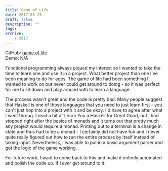 ```yaml
---
title: Game of Life
date: 2017-08-25
draft: false
description: ""
tags:
archive:
    - 2017
---
```


GitHub: [game of life](https://github.com/jwoos/haskell_gameoflife)  
Demo: N/A

<!-- more -->

<asciinema-player src="/demo/haskell_gameoflife.json" cols="290" rows="32"></asciinema-player>

Functional programming always piqued my interest so I wanted to take the time to learn one and use it in a project. What better project than one I've been meaning to do for ages. The game of life had been something I wanted to work on but never could get around to doing - so it was perfect for me to sit down and play around with to learn a language.

The process wasn't great and the code is pretty bad. Many people suggest that Haskell is one of those languages that you need to just learn first - you can't just hop into a project with it and be okay. I'd have to agree after what I went throug. I read a bit of Learn You a Haskell for Great Good, but I had stopped right after the basics of monads and it turns out that pretty much any project would require a monad. Printing out to a terminal is a change in state and thus had to be a monad - I certainly did not have fun and I never quite really figured out how to run the entire process by itself instead of taking input. Nevertheless, I was able to put in a basic argument parser and got the logic of the game working.

For future work, I want to come back to this and make it entirely automated and polish the code up. If I ever get around to it.
